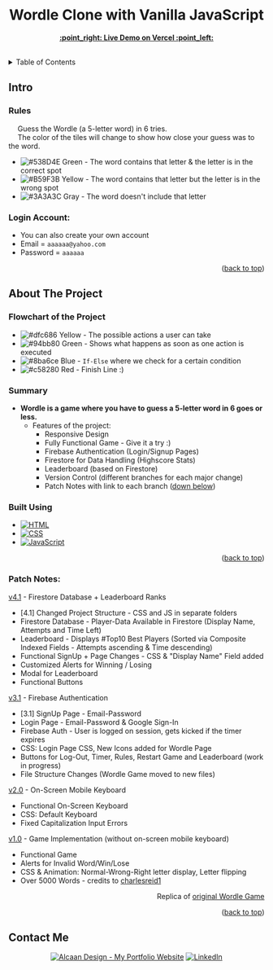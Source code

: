 <h1 align="center">Wordle Clone with Vanilla JavaScript</h1>

  <p align="center">
    <a href="https://darirak.github.io/SO-Proiect-Demo/"><strong>:point_right: Live Demo on Vercel :point_left:</strong></a>
    <br />
    <br />
  </p>

<details>
  <summary>Table of Contents</summary>
  <ol>
    <li>
      <a href="#intro">Intro</a>
      <ul>
        <li><a href="#rules">Rules</a></li>
      </ul>
    </li>
    <li>
      <a href="#about-the-project">About The Project</a>
      <ul>
        <li><a href="#built-using">Built Using</a></li>
      </ul>
    </li>
    <li><a href="#contact-me">Contact</a></li>
  </ol>
</details>

<!-- Intro -->
## Intro



<!-- ADD VIDEO -->



### Rules
&emsp; Guess the Wordle (a 5-letter word) in 6 tries.
<br /> &emsp; The color of the tiles will change to show how close your guess was to the word.
* ![#538D4E](https://via.placeholder.com/15/538D4E/538D4E.png) Green - The word contains that letter & the letter is in the correct spot
* ![#B59F3B](https://via.placeholder.com/15/B59F3B/B59F3B.png) Yellow - The word contains that letter but the letter is in the wrong spot
* ![#3A3A3C](https://via.placeholder.com/15/3A3A3C/3A3A3C.png) Gray - The word doesn't include that letter

### Login Account:
  - You can also create your own account
  - Email = `aaaaaa@yahoo.com`
  - Password = `aaaaaa`

<p align="right">(<a href="#readme-top">back to top</a>)</p>

<!-- ABOUT THE PROJECT -->
## About The Project

<!-- FLOWCHART -->

### **Flowchart of the Project**
* ![#dfc686](https://via.placeholder.com/15/dfc686/dfc686.png) Yellow - The possible actions a user can take
* ![#94bb80](https://via.placeholder.com/15/94bb80/94bb80.png) Green - Shows what happens as soon as one action is executed
* ![#8ba6ce](https://via.placeholder.com/15/8ba6ce/8ba6ce.png) Blue - `If-Else` where we check for a certain condition
* ![#c58280](https://via.placeholder.com/15/c58280/c58280.png) Red - Finish Line :)

### Summary

* **Wordle is a game where you have to guess a 5-letter word in 6 goes or less.**
  * Features of the project:
    * Responsive Design
    * Fully Functional Game - Give it a try :)
    * Firebase Authentication (Login/Signup Pages)
    * Firestore for Data Handling (Highscore Stats)
    * Leaderboard (based on Firestore)
    * Version Control (different branches for each major change)
    * Patch Notes with link to each branch (<a href="#patch-notes">down below</a>)

### Built Using

* [![HTML][HTML.com]][HTML-url]
* [![CSS][CSS3.com]][CSS-url]
* [![JavaScript][JavaScript.com]][JavaScript-url]

<p align="right">(<a href="#readme-top">back to top</a>)</p>

[HTML.com]: https://img.shields.io/badge/html-e44d26?style=for-the-badge&logo=html5&logoColor=white
[HTML-url]: https://www.html.com/
[CSS3.com]: https://img.shields.io/badge/css-0070ba?style=for-the-badge&logo=css3&logoColor=white
[CSS-url]: https://www.css3.com/
[JavaScript.com]: https://img.shields.io/badge/JavaScript-F7DF1E?style=for-the-badge&logo=javascript&logoColor=black
[JavaScript-url]: https://www.javascript.com/

### Patch Notes:

<a href="https://github.com/darirak/wordle-js/tree/Version-4">v4.1</a> - Firestore Database + Leaderboard Ranks

- [4.1] Changed Project Structure - CSS and JS in separate folders
- Firestore Database - Player-Data Available in Firestore (Display Name, Attempts and Time Left)
- Leaderboard - Displays #Top10 Best Players (Sorted via Composite Indexed Fields - Attempts ascending & Time descending)
- Functional SignUp + Page Changes - CSS & "Display Name" Field added
- Customized Alerts for Winning / Losing
- Modal for Leaderboard
- Functional Buttons

<a href="https://github.com/darirak/wordle-js/tree/Version-3">v3.1</a> - Firebase Authentication

- [3.1] SignUp Page - Email-Password
- Login Page - Email-Password & Google Sign-In
- Firebase Auth - User is logged on session, gets kicked if the timer expires
- CSS: Login Page CSS, New Icons added for Wordle Page
- Buttons for Log-Out, Timer, Rules, Restart Game and Leaderboard (work in progress)
- File Structure Changes (Wordle Game moved to new files)

<a href="https://github.com/darirak/wordle-js/tree/Version-2">v2.0</a> - On-Screen Mobile Keyboard

- Functional On-Screen Keyboard
- CSS: Default Keyboard
- Fixed Capitalization Input Errors

<a href="https://github.com/darirak/wordle-js/tree/Version-1">v1.0</a> - Game Implementation (without on-screen mobile keyboard)

- Functional Game
- Alerts for Invalid Word/Win/Lose
- CSS & Animation: Normal-Wrong-Right letter display, Letter flipping
- Over 5000 Words - credits to [charlesreid1](https://github.com/charlesreid1/five-letter-words/blob/master/sgb-words.txt)

<p align="right">Replica of <a href="https://www.nytimes.com/games/wordle/index.html">original Wordle Game</a>
<p align="right">(<a href="#readme-top">back to top</a>)</p>

## Contact Me

<p>
<div align="center">
  <a href="https://darirak.ro/"><img src="https://img.shields.io/badge/-My%20Portfolio%20Website-blueviolet?style=for-the-badge" alt="Alcaan Design - My Portfolio Website" /></a>
  <a href="https://www.linkedin.com/in/darirak/"><img src="https://img.shields.io/badge/LinkedIn-0077B5?style=for-the-badge&logo=linkedin&logoColor=white" alt="LinkedIn" /></a>
</div>